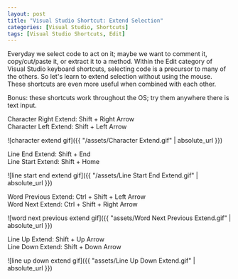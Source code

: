 ```yaml
---
layout: post
title: "Visual Studio Shortcut: Extend Selection"
categories: [Visual Studio, Shortcuts]
tags: [Visual Studio Shortcuts, Edit]
---
```


Everyday we select code to act on it; maybe we want to comment it, copy/cut/paste it, or extract it to a method. 
Within the Edit category of Visual Studio keyboard shortcuts, selecting code is a precursor to many of the others. 
So let's learn to extend selection without using the mouse. These shortcuts are even more useful when combined with each other. 

Bonus: these shortcuts work throughout the OS; try them anywhere there is text input.

Character Right Extend: Shift + Right Arrow  
Character Left Extend: Shift + Left Arrow

![character extend gif]({{ "/assets/Character Extend.gif" | absolute_url }})

Line End Extend: Shift + End  
Line Start Extend: Shift + Home

![line start end extend gif]({{ "/assets/Line Start End Extend.gif" | absolute_url }})

Word Previous Extend: Ctrl + Shift + Left Arrow  
Word Next Extend: Ctrl + Shift + Right Arrow

![word next previous extend gif]({{ "assets/Word Next Previous Extend.gif" | absolute_url }})

Line Up Extend: Shift + Up Arrow  
Line Down Extend: Shift + Down Arrow

![line up down extend gif]({{ "assets/Line Up Down Extend.gif" | absolute_url }})

